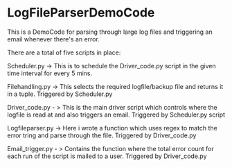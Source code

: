 # LogFileParserDemoCode
This is a DemoCode for parsing through large log files and triggering an email whenever there's an error.

There are a total of five scripts in place:

Scheduler.py -> This is to schedule the Driver_code.py script in the given time interval for every 5 mins.

Filehandling.py -> This selects the required logfile/backup file and returns it in a tuple. Triggered by Scheduler.py

Driver_code.py - > This is the main driver script which controls where the logfile is read at and also triggers an email. Triggered by Scheduler.py script

Logfileparser.py -> Here i wrote a function which uses regex to match the error tring and parse through the file. Triggered by Driver_code.py

Email_trigger.py - > Contains the function where the total error count for each run of the script is mailed to a user. Triggered by Driver_code.py
